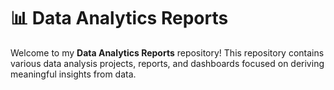 # 📊 Data Analytics Reports  

Welcome to my **Data Analytics Reports** repository! This repository contains various data analysis projects, reports, and dashboards focused on deriving meaningful insights from data.  
